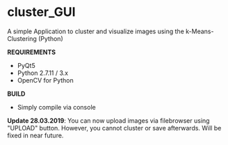 # cluster_GUI
A simple Application to cluster and visualize images using the k-Means-Clustering (Python)

**REQUIREMENTS**
- PyQt5
- Python 2.7.11 / 3.x
- OpenCV for Python

**BUILD**
- Simply compile via console

**Update 28.03.2019**: You can now upload images via filebrowser using "UPLOAD" button. However, you cannot cluster or save afterwards. Will be fixed in near future.
